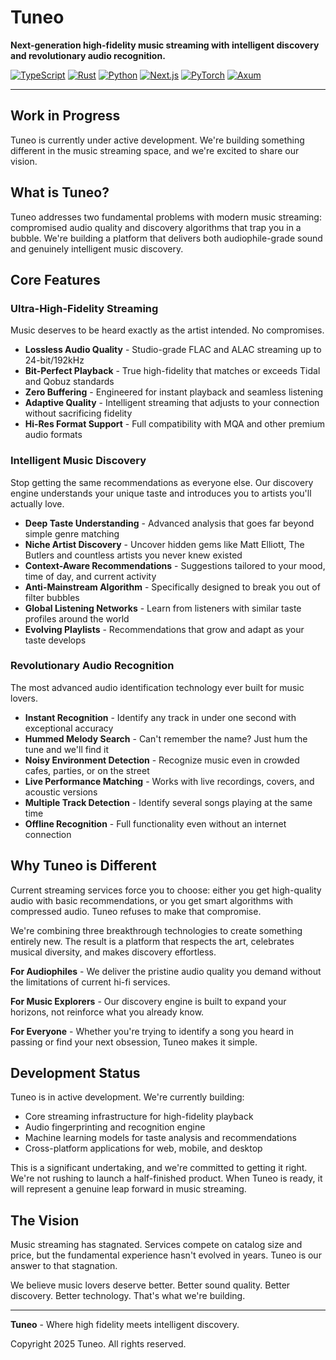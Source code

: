 # Tuneo

**Next-generation high-fidelity music streaming with intelligent discovery and revolutionary audio recognition.**

[![TypeScript](https://img.shields.io/badge/TypeScript-5.6.3-blue.svg)](https://www.typescriptlang.org/)
[![Rust](https://img.shields.io/badge/Rust-2021-orange.svg)](https://www.rust-lang.org/)
[![Python](https://img.shields.io/badge/Python-3.12+-blue.svg)](https://www.python.org/downloads/)
[![Next.js](https://img.shields.io/badge/Next.js-15.0.2-black.svg)](https://nextjs.org/)
[![PyTorch](https://img.shields.io/badge/PyTorch-2.5.0-red.svg)](https://pytorch.org/)
[![Axum](https://img.shields.io/badge/Axum-0.7.7-purple.svg)](https://github.com/tokio-rs/axum)

---

## Work in Progress

Tuneo is currently under active development. We're building something different in the music streaming space, and we're excited to share our vision.

## What is Tuneo?

Tuneo addresses two fundamental problems with modern music streaming: compromised audio quality and discovery algorithms that trap you in a bubble. We're building a platform that delivers both audiophile-grade sound and genuinely intelligent music discovery.

## Core Features

### Ultra-High-Fidelity Streaming

Music deserves to be heard exactly as the artist intended. No compromises.

- **Lossless Audio Quality** - Studio-grade FLAC and ALAC streaming up to 24-bit/192kHz
- **Bit-Perfect Playback** - True high-fidelity that matches or exceeds Tidal and Qobuz standards
- **Zero Buffering** - Engineered for instant playback and seamless listening
- **Adaptive Quality** - Intelligent streaming that adjusts to your connection without sacrificing fidelity
- **Hi-Res Format Support** - Full compatibility with MQA and other premium audio formats

### Intelligent Music Discovery

Stop getting the same recommendations as everyone else. Our discovery engine understands your unique taste and introduces you to artists you'll actually love.

- **Deep Taste Understanding** - Advanced analysis that goes far beyond simple genre matching
- **Niche Artist Discovery** - Uncover hidden gems like Matt Elliott, The Butlers and countless artists you never knew existed
- **Context-Aware Recommendations** - Suggestions tailored to your mood, time of day, and current activity
- **Anti-Mainstream Algorithm** - Specifically designed to break you out of filter bubbles
- **Global Listening Networks** - Learn from listeners with similar taste profiles around the world
- **Evolving Playlists** - Recommendations that grow and adapt as your taste develops

### Revolutionary Audio Recognition

The most advanced audio identification technology ever built for music lovers.

- **Instant Recognition** - Identify any track in under one second with exceptional accuracy
- **Hummed Melody Search** - Can't remember the name? Just hum the tune and we'll find it
- **Noisy Environment Detection** - Recognize music even in crowded cafes, parties, or on the street
- **Live Performance Matching** - Works with live recordings, covers, and acoustic versions
- **Multiple Track Detection** - Identify several songs playing at the same time
- **Offline Recognition** - Full functionality even without an internet connection

## Why Tuneo is Different

Current streaming services force you to choose: either you get high-quality audio with basic recommendations, or you get smart algorithms with compressed audio. Tuneo refuses to make that compromise.

We're combining three breakthrough technologies to create something entirely new. The result is a platform that respects the art, celebrates musical diversity, and makes discovery effortless.

**For Audiophiles** - We deliver the pristine audio quality you demand without the limitations of current hi-fi services.

**For Music Explorers** - Our discovery engine is built to expand your horizons, not reinforce what you already know.

**For Everyone** - Whether you're trying to identify a song you heard in passing or find your next obsession, Tuneo makes it simple.

## Development Status

Tuneo is in active development. We're currently building:

- Core streaming infrastructure for high-fidelity playback
- Audio fingerprinting and recognition engine
- Machine learning models for taste analysis and recommendations
- Cross-platform applications for web, mobile, and desktop

This is a significant undertaking, and we're committed to getting it right. We're not rushing to launch a half-finished product. When Tuneo is ready, it will represent a genuine leap forward in music streaming.

## The Vision

Music streaming has stagnated. Services compete on catalog size and price, but the fundamental experience hasn't evolved in years. Tuneo is our answer to that stagnation.

We believe music lovers deserve better. Better sound quality. Better discovery. Better technology. That's what we're building.

---

**Tuneo** - Where high fidelity meets intelligent discovery.

Copyright 2025 Tuneo. All rights reserved.
